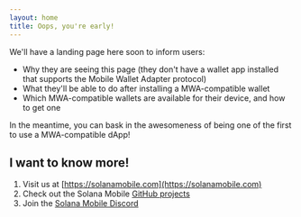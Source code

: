 ```yaml
---
layout: home
title: Oops, you're early!
---
```


We'll have a landing page here soon to inform users:
- Why they are seeing this page (they don't have a wallet app installed that supports the Mobile Wallet Adapter protocol)
- What they'll be able to do after installing a MWA-compatible wallet
- Which MWA-compatible wallets are available for their device, and how to get one

In the meantime, you can bask in the awesomeness of being one of the first to use a MWA-compatible dApp!

## I want to know more!

1. Visit us at [https://solanamobile.com](https://solanamobile.com)
1. Check out the Solana Mobile [GitHub projects](https://github.com/solana-mobile)
1. Join the [Solana Mobile Discord](https://discord.gg/solanamobile)